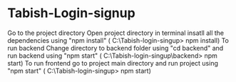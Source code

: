 # Tabish-Login-signup
Go to the project directory 
Open project directory in  terminal 
insatll all the dependencies using "npm install" ( C:\Tabish-login-singup> npm install)
To run backend Change directory to backend folder using "cd backend" and run backend using "npm start"  ( C:\Tabish-login-singup\backend> npm start)
To run frontend go to project main directory and run project using "npm start"  ( C:\Tabish-login-singup> npm start)



 
 
 
